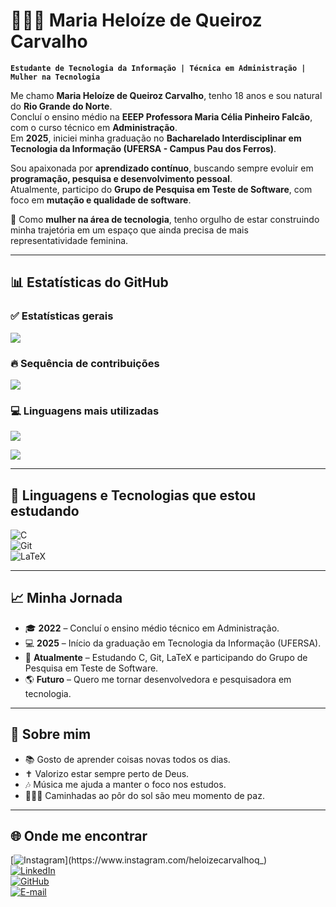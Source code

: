 # 👩🏻‍💻 Maria Heloíze de Queiroz Carvalho  

**`Estudante de Tecnologia da Informação | Técnica em Administração | Mulher na Tecnologia`**  

Me chamo **Maria Heloíze de Queiroz Carvalho**, tenho 18 anos e sou natural do **Rio Grande do Norte**.  
Concluí o ensino médio na **EEEP Professora Maria Célia Pinheiro Falcão**, com o curso técnico em **Administração**.  
Em **2025**, iniciei minha graduação no **Bacharelado Interdisciplinar em Tecnologia da Informação (UFERSA - Campus Pau dos Ferros)**.  

Sou apaixonada por **aprendizado contínuo**, buscando sempre evoluir em **programação, pesquisa e desenvolvimento pessoal**.  
Atualmente, participo do **Grupo de Pesquisa em Teste de Software**, com foco em **mutação e qualidade de software**.  

💜 Como **mulher na área de tecnologia**, tenho orgulho de estar construindo minha trajetória em um espaço que ainda precisa de mais representatividade feminina.  

---

## 📊 Estatísticas do GitHub  

### ✅ Estatísticas gerais  
![](https://github-readme-stats.vercel.app/api?username=heloize-carv&theme=radical&hide_border=false&include_all_commits=false&count_private=false&locale=pt-br)<br/>  

### 🔥 Sequência de contribuições  
![](https://nirzak-streak-stats.vercel.app/?user=heloize-carv&theme=radical&hide_border=false)<br/>  

### 💻 Linguagens mais utilizadas  
![](https://github-readme-stats.vercel.app/api/top-langs/?username=heloize-carv&theme=radical&hide_border=false&include_all_commits=false&count_private=false&layout=compact&locale=pt-br)  

[![](https://visitcount.itsvg.in/api?id=heloize-carv&icon=0&color=6)](https://visitcount.itsvg.in)  

---

## 🚀 Linguagens e Tecnologias que estou estudando  

![C](https://img.shields.io/badge/C-A020F0?style=for-the-badge&logo=c&logoColor=white)  
![Git](https://img.shields.io/badge/Git-FF69B4?style=for-the-badge&logo=git&logoColor=white)  
![LaTeX](https://img.shields.io/badge/LaTeX-8A2BE2?style=for-the-badge&logo=latex&logoColor=white)  

---

## 📈 Minha Jornada  

- 🎓 **2022** – Concluí o ensino médio técnico em Administração.  
- 💻 **2025** – Início da graduação em Tecnologia da Informação (UFERSA).  
- 🚀 **Atualmente** – Estudando C, Git, LaTeX e participando do Grupo de Pesquisa em Teste de Software.  
- 🌎 **Futuro** – Quero me tornar desenvolvedora e pesquisadora em tecnologia.  

---

## 🎯 Sobre mim  

- 📚 Gosto de aprender coisas novas todos os dias.  
- ✝️ Valorizo estar sempre perto de Deus.  
- 🎶 Música me ajuda a manter o foco nos estudos.  
- 🚶🏻‍♀️ Caminhadas ao pôr do sol são meu momento de paz.  

---

## 🌐 Onde me encontrar  

[![Instagram](https://img.shields.io/badge/-@heloizecarvalhoq_-FF69B4?style=flat-square&logo=instagram&logoColor=white&link=https://instagram.com/heloizecarvalhoq_)](https://www.instagram.com/heloizecarvalhoq_)  
[![LinkedIn](https://img.shields.io/badge/-Maria%20Heloíze%20de%20Queiroz%20Carvalho-8A2BE2?style=flat-square&logo=linkedin&logoColor=white&link=https://www.linkedin.com/in/maria-heloíze-de-queiroz-carvalho-368528287)](https://www.linkedin.com/in/maria-heloíze-de-queiroz-carvalho-368528287)  
[![GitHub](https://img.shields.io/badge/-Heloíze%20Carvalho-663399?style=flat-square&logo=github&logoColor=white&link=https://github.com/heloize-carv)](https://github.com/heloize-carv)  
[![E-mail](https://img.shields.io/badge/-heloizeqcarvalho@gmail.com-DDA0DD?style=flat-square&logo=gmail&logoColor=white&link=mailto:heloizeqcarvalho@gmail.com)](mailto:heloizeqcarvalho@gmail.com)  
